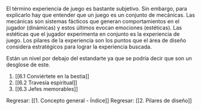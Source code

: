 El término experiencia de juego es bastante subjetivo. Sin embargo, para explicarlo hay que entender que un juego es un conjunto de mecánicas. Las mecánicas son sistemas fácticos que generan comportamientos en el jugador (dinámicas) y estos últimos evocan emociones (estéticas). Las estéticas que el jugador experimenta en conjunto es la experiencia de juego. Los pilares de la experiencia son los puntos que el área de diseño considera estratégicos para lograr la experiencia buscada.

Están un nivel por debajo del estandarte ya que se podría decir que son un desglose de este.

1. [[6.1 Conviértete en la bestia]]
2. [[6.2 Travesía espiritual]]
3. [[6.3 Jefes memorables]]


Regresar: [[1. Concepto general - Índice]]
Regresar: [[2. Pilares de diseño]]